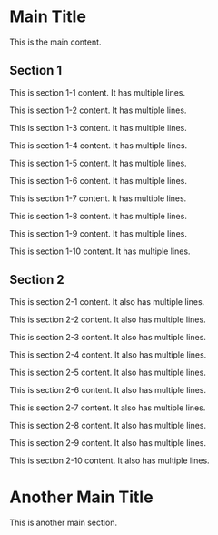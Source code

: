 # Main Title
This is the main content.

## Section 1
This is section 1-1 content. It has multiple lines.

This is section 1-2 content. It has multiple lines.

This is section 1-3 content. It has multiple lines.

This is section 1-4 content. It has multiple lines.

This is section 1-5 content. It has multiple lines.

This is section 1-6 content. It has multiple lines.

This is section 1-7 content. It has multiple lines.

This is section 1-8 content. It has multiple lines.

This is section 1-9 content. It has multiple lines.

This is section 1-10 content. It has multiple lines.

## Section 2
This is section 2-1 content. It also has multiple lines.

This is section 2-2 content. It also has multiple lines.

This is section 2-3 content. It also has multiple lines.

This is section 2-4 content. It also has multiple lines.

This is section 2-5 content. It also has multiple lines.

This is section 2-6 content. It also has multiple lines.

This is section 2-7 content. It also has multiple lines.

This is section 2-8 content. It also has multiple lines.

This is section 2-9 content. It also has multiple lines.

This is section 2-10 content. It also has multiple lines.

# Another Main Title

This is another main section.